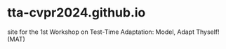 # tta-cvpr2024.github.io
site for the 1st Workshop on Test-Time Adaptation: Model, Adapt Thyself! (MAT)
